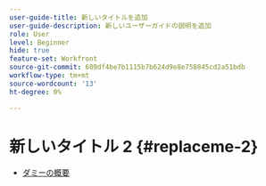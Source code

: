 ```yaml
---
user-guide-title: 新しいタイトルを追加
user-guide-description: 新しいユーザーガイドの説明を追加
role: User
level: Beginner
hide: true
feature-set: Workfront
source-git-commit: 609df4be7b1115b7b624d9e8e758845cd2a51bdb
workflow-type: tm+mt
source-wordcount: '13'
ht-degree: 0%

---
```



# 新しいタイトル 2 {#replaceme-2}

+ [ダミーの概要](home.md)
